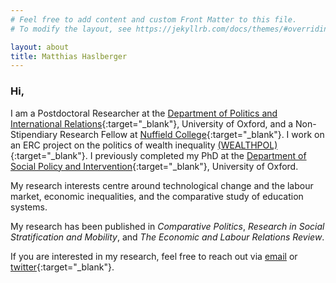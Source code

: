 ```yaml
---
# Feel free to add content and custom Front Matter to this file.
# To modify the layout, see https://jekyllrb.com/docs/themes/#overriding-theme-defaults

layout: about
title: Matthias Haslberger
---
```


### Hi,

I am a Postdoctoral Researcher at the [Department of Politics and International Relations](https://www.politics.ox.ac.uk/){:target="_blank"}, University of Oxford, and a Non-Stipendiary Research Fellow at [Nuffield College](https://www.nuffield.ox.ac.uk/people/profiles/matthias-haslberger/){:target="_blank"}. I work on an ERC project on the politics of wealth inequality [(WEALTHPOL)](https://wealthpol.web.ox.ac.uk/about-project){:target="_blank"}. I previously completed my PhD at the [Department of Social Policy and Intervention](https://www.spi.ox.ac.uk/people/matthias-haslberger){:target="_blank"}, University of Oxford.

My research interests centre around technological change and the labour market, economic inequalities, and the comparative study of education systems.

My research has been published in *Comparative Politics*, *Research in Social Stratification and Mobility*, and *The Economic and Labour Relations Review*. 

If you are interested in my research, feel free to reach out via [email](mailto:matthias.haslberger@politics.ox.ac.uk) or [twitter](https://twitter.com/matt_haslberger){:target="_blank"}.
